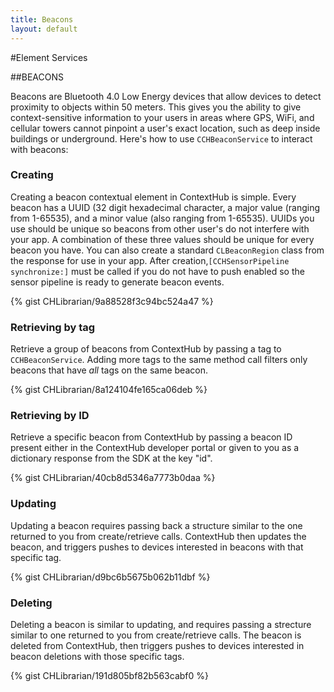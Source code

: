 ```yaml
---
title: Beacons
layout: default
---
```

#Element Services

##BEACONS

Beacons are Bluetooth 4.0 Low Energy devices that allow devices to detect proximity to objects within 50 meters. This gives you the ability to give context-sensitive information to your users in areas where GPS, WiFi, and cellular towers cannot pinpoint a user's exact location, such as deep inside buildings or underground. Here's how to use `CCHBeaconService` to interact with beacons:
<br />

### Creating

Creating a beacon contextual element in ContextHub is simple. Every beacon has a UUID (32 digit hexadecimal character, a major value (ranging from 1-65535), and a minor value (also ranging from 1-65535). UUIDs you use should be unique so beacons from other user's do not interfere with your app. A combination of these three values should be unique for every beacon you have. You can also create a standard `CLBeaconRegion` class from the response for use in your app. After creation,`[CCHSensorPipeline synchronize:]` must be called if you do not have to push enabled so the sensor pipeline is ready to generate beacon events. 

{% gist CHLibrarian/9a88528f3c94bc524a47 %}
<br />

### Retrieving by tag

Retrieve a group of beacons from ContextHub by passing a tag to `CCHBeaconService`. Adding more tags to the same method call filters only beacons that have *all* tags on the same beacon.

{% gist CHLibrarian/8a124104fe165ca06deb %}
<br />

### Retrieving by ID

Retrieve a specific beacon from ContextHub by passing a beacon ID present either in the ContextHub developer portal or given to you as a dictionary response from the SDK at the key "id".

{% gist CHLibrarian/40cb8d5346a7773b0daa %}
<br />

### Updating

Updating a beacon requires passing back a structure similar to the one returned to you from create/retrieve calls. ContextHub then updates the beacon, and triggers pushes to devices interested in beacons with that specific tag.

{% gist CHLibrarian/d9bc6b5675b062b11dbf %}
<br />

### Deleting

Deleting a beacon is similar to updating, and requires passing a strecture similar to one returned to you from create/retrieve calls. The beacon is deleted from ContextHub, then triggers pushes to devices interested in beacon deletions with those specific tags.

{% gist CHLibrarian/191d805bf82b563cabf0 %}
<br />